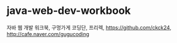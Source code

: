 # java-web-dev-workbook
자바 웹 개발 워크북, 구멍가게 코딩단, 프리렉, https://github.com/ckck24, http://cafe.naver.com/gugucoding
